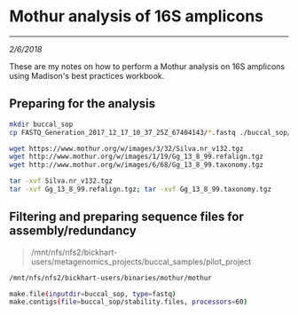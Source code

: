 # Mothur analysis of 16S amplicons
---
*2/6/2018*

These are my notes on how to perform a Mothur analysis on 16S amplicons using Madison's best practices workbook.



## Preparing for the analysis

```bash
mkdir buccal_sop
cp FASTQ_Generation_2017_12_17_10_37_25Z_67404143/*.fastq ./buccal_sop/

wget https://www.mothur.org/w/images/3/32/Silva.nr_v132.tgz
wget http://www.mothur.org/w/images/1/19/Gg_13_8_99.refalign.tgz
wget http://www.mothur.org/w/images/6/68/Gg_13_8_99.taxonomy.tgz

tar -xvf Silva.nr_v132.tgz
tar -xvf Gg_13_8_99.refalign.tgz; tar -xvf Gg_13_8_99.taxonomy.tgz
```

## Filtering and preparing sequence files for assembly/redundancy

> /mnt/nfs/nfs2/bickhart-users/metagenomics_projects/buccal_samples/pilot_project

```bash
/mnt/nfs/nfs2/bickhart-users/binaries/mothur/mothur

make.file(inputdir=buccal_sop, type=fastq)
make.contigs(file=buccal_sop/stability.files, processors=60)
